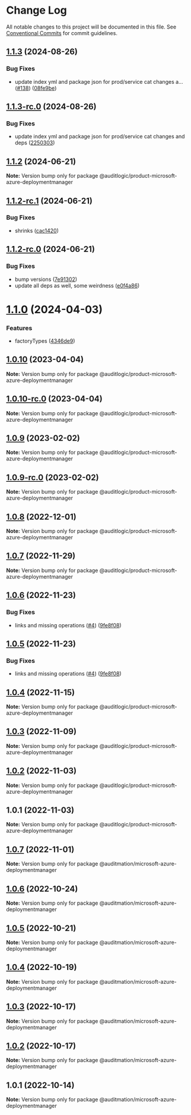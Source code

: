 # Change Log

All notable changes to this project will be documented in this file.
See [Conventional Commits](https://conventionalcommits.org) for commit guidelines.

## [1.1.3](https://github.com/auditlogic/product/compare/@auditlogic/product-microsoft-azure-deploymentmanager@1.1.2...@auditlogic/product-microsoft-azure-deploymentmanager@1.1.3) (2024-08-26)


### Bug Fixes

* update index yml and package json for prod/service cat changes a… ([#138](https://github.com/auditlogic/product/issues/138)) ([08fe9be](https://github.com/auditlogic/product/commit/08fe9beb1c8457462a19bc69caa02e6212d97e1a))





## [1.1.3-rc.0](https://github.com/auditlogic/product/compare/@auditlogic/product-microsoft-azure-deploymentmanager@1.1.2...@auditlogic/product-microsoft-azure-deploymentmanager@1.1.3-rc.0) (2024-08-26)


### Bug Fixes

* update index yml and package json for prod/service cat changes and deps ([2250303](https://github.com/auditlogic/product/commit/225030363a363608240135b7ebed386b28f01e4b))





## [1.1.2](https://github.com/auditlogic/product/compare/@auditlogic/product-microsoft-azure-deploymentmanager@1.1.2-rc.1...@auditlogic/product-microsoft-azure-deploymentmanager@1.1.2) (2024-06-21)

**Note:** Version bump only for package @auditlogic/product-microsoft-azure-deploymentmanager





## [1.1.2-rc.1](https://github.com/auditlogic/product/compare/@auditlogic/product-microsoft-azure-deploymentmanager@1.1.2-rc.0...@auditlogic/product-microsoft-azure-deploymentmanager@1.1.2-rc.1) (2024-06-21)


### Bug Fixes

* shrinks ([cac1420](https://github.com/auditlogic/product/commit/cac14200fefcd8183ab69fe89a47bd3f70f563e9))





## [1.1.2-rc.0](https://github.com/auditlogic/product/compare/@auditlogic/product-microsoft-azure-deploymentmanager@1.1.0...@auditlogic/product-microsoft-azure-deploymentmanager@1.1.2-rc.0) (2024-06-21)


### Bug Fixes

* bump versions ([7e91302](https://github.com/auditlogic/product/commit/7e913023b8b312150ed7762c32fbbe616be71de5))
* update all deps as well, some weirdness ([e0f4a86](https://github.com/auditlogic/product/commit/e0f4a864714e2d3de6bbf3da014d5312fe53be2f))





# [1.1.0](https://github.com/auditlogic/product/compare/@auditlogic/product-microsoft-azure-deploymentmanager@1.0.10...@auditlogic/product-microsoft-azure-deploymentmanager@1.1.0) (2024-04-03)


### Features

* factoryTypes ([4346de9](https://github.com/auditlogic/product/commit/4346de92693aee892fccf725338ffc7b80ab182b))





## [1.0.10](https://github.com/auditlogic/product/compare/@auditlogic/product-microsoft-azure-deploymentmanager@1.0.9...@auditlogic/product-microsoft-azure-deploymentmanager@1.0.10) (2023-04-04)

**Note:** Version bump only for package @auditlogic/product-microsoft-azure-deploymentmanager





## [1.0.10-rc.0](https://github.com/auditlogic/product/compare/@auditlogic/product-microsoft-azure-deploymentmanager@1.0.9...@auditlogic/product-microsoft-azure-deploymentmanager@1.0.10-rc.0) (2023-04-04)

**Note:** Version bump only for package @auditlogic/product-microsoft-azure-deploymentmanager





## [1.0.9](https://github.com/auditlogic/product/compare/@auditlogic/product-microsoft-azure-deploymentmanager@1.0.8...@auditlogic/product-microsoft-azure-deploymentmanager@1.0.9) (2023-02-02)

**Note:** Version bump only for package @auditlogic/product-microsoft-azure-deploymentmanager





## [1.0.9-rc.0](https://github.com/auditlogic/product/compare/@auditlogic/product-microsoft-azure-deploymentmanager@1.0.8...@auditlogic/product-microsoft-azure-deploymentmanager@1.0.9-rc.0) (2023-02-02)

**Note:** Version bump only for package @auditlogic/product-microsoft-azure-deploymentmanager





## [1.0.8](https://github.com/auditlogic/product/compare/@auditlogic/product-microsoft-azure-deploymentmanager@1.0.7...@auditlogic/product-microsoft-azure-deploymentmanager@1.0.8) (2022-12-01)

**Note:** Version bump only for package @auditlogic/product-microsoft-azure-deploymentmanager





## [1.0.7](https://github.com/auditlogic/product/compare/@auditlogic/product-microsoft-azure-deploymentmanager@1.0.6...@auditlogic/product-microsoft-azure-deploymentmanager@1.0.7) (2022-11-29)

**Note:** Version bump only for package @auditlogic/product-microsoft-azure-deploymentmanager





## [1.0.6](https://github.com/auditlogic/product/compare/@auditlogic/product-microsoft-azure-deploymentmanager@1.0.4...@auditlogic/product-microsoft-azure-deploymentmanager@1.0.6) (2022-11-23)


### Bug Fixes

* links and missing operations ([#4](https://github.com/auditlogic/product/issues/4)) ([9fe8f08](https://github.com/auditlogic/product/commit/9fe8f08fe7c57fdb79f991ac35bd6ac2e7dcad38))





## [1.0.5](https://github.com/auditlogic/product/compare/@auditlogic/product-microsoft-azure-deploymentmanager@1.0.4...@auditlogic/product-microsoft-azure-deploymentmanager@1.0.5) (2022-11-23)


### Bug Fixes

* links and missing operations ([#4](https://github.com/auditlogic/product/issues/4)) ([9fe8f08](https://github.com/auditlogic/product/commit/9fe8f08fe7c57fdb79f991ac35bd6ac2e7dcad38))





## [1.0.4](https://github.com/auditlogic/product/compare/@auditlogic/product-microsoft-azure-deploymentmanager@1.0.3...@auditlogic/product-microsoft-azure-deploymentmanager@1.0.4) (2022-11-15)

**Note:** Version bump only for package @auditlogic/product-microsoft-azure-deploymentmanager





## [1.0.3](https://github.com/auditlogic/product/compare/@auditlogic/product-microsoft-azure-deploymentmanager@1.0.2...@auditlogic/product-microsoft-azure-deploymentmanager@1.0.3) (2022-11-09)

**Note:** Version bump only for package @auditlogic/product-microsoft-azure-deploymentmanager





## [1.0.2](https://github.com/auditlogic/product/compare/@auditlogic/product-microsoft-azure-deploymentmanager@1.0.1...@auditlogic/product-microsoft-azure-deploymentmanager@1.0.2) (2022-11-03)

**Note:** Version bump only for package @auditlogic/product-microsoft-azure-deploymentmanager





## 1.0.1 (2022-11-03)

**Note:** Version bump only for package @auditlogic/product-microsoft-azure-deploymentmanager





## [1.0.7](https://github.com/auditmation/store-content/compare/@auditmation/microsoft-azure-deploymentmanager@1.0.6...@auditmation/microsoft-azure-deploymentmanager@1.0.7) (2022-11-01)

**Note:** Version bump only for package @auditmation/microsoft-azure-deploymentmanager





## [1.0.6](https://github.com/auditmation/store-content/compare/@auditmation/microsoft-azure-deploymentmanager@1.0.5...@auditmation/microsoft-azure-deploymentmanager@1.0.6) (2022-10-24)

**Note:** Version bump only for package @auditmation/microsoft-azure-deploymentmanager





## [1.0.5](https://github.com/auditmation/store-content/compare/@auditmation/microsoft-azure-deploymentmanager@1.0.4...@auditmation/microsoft-azure-deploymentmanager@1.0.5) (2022-10-21)

**Note:** Version bump only for package @auditmation/microsoft-azure-deploymentmanager





## [1.0.4](https://github.com/auditmation/store-content/compare/@auditmation/microsoft-azure-deploymentmanager@1.0.3...@auditmation/microsoft-azure-deploymentmanager@1.0.4) (2022-10-19)

**Note:** Version bump only for package @auditmation/microsoft-azure-deploymentmanager





## [1.0.3](https://github.com/auditmation/store-content/compare/@auditmation/microsoft-azure-deploymentmanager@1.0.2...@auditmation/microsoft-azure-deploymentmanager@1.0.3) (2022-10-17)

**Note:** Version bump only for package @auditmation/microsoft-azure-deploymentmanager





## [1.0.2](https://github.com/auditmation/store-content/compare/@auditmation/microsoft-azure-deploymentmanager@1.0.1...@auditmation/microsoft-azure-deploymentmanager@1.0.2) (2022-10-17)

**Note:** Version bump only for package @auditmation/microsoft-azure-deploymentmanager





## 1.0.1 (2022-10-14)

**Note:** Version bump only for package @auditmation/microsoft-azure-deploymentmanager
